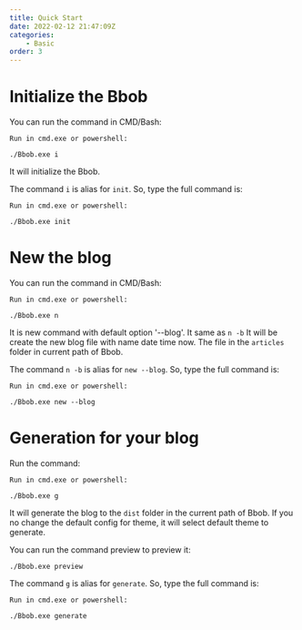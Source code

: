 ```yaml
---
title: Quick Start
date: 2022-02-12 21:47:09Z
categories:
    - Basic
order: 3
---
```

# Initialize the Bbob
You can run the command in CMD/Bash:
```
Run in cmd.exe or powershell:

./Bbob.exe i
```
It will initialize the Bbob. 

The command `i` is alias for `init`. So, type the full command is:
```
Run in cmd.exe or powershell:

./Bbob.exe init
```

# New the blog
You can run the command in CMD/Bash:
```
Run in cmd.exe or powershell:

./Bbob.exe n
```
It is new command with default option '--blog'. It same as `n -b`
It will be create the new blog file with name date time now. The file in the `articles` folder in current path of Bbob. 

The command `n -b` is alias for `new --blog`. So, type the full command is:
```
Run in cmd.exe or powershell:

./Bbob.exe new --blog
```

# Generation for your blog
Run the command:
```
Run in cmd.exe or powershell:

./Bbob.exe g
```
It will generate the blog to the `dist` folder in the current path of Bbob. If you no change the default config for theme, it will select default theme to generate.

You can run the command preview to preview it:
```
./Bbob.exe preview
```

The command `g` is alias for `generate`. So, type the full command is:
```
Run in cmd.exe or powershell:

./Bbob.exe generate
```